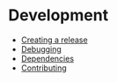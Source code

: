 Development
===========

- [Creating a release](creating-a-release.md)
- [Debugging](debugging.md)
- [Dependencies](dependencies.md)
- [Contributing](contributing/index.md)

